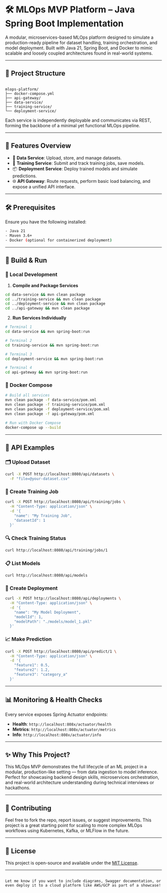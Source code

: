 # 🛠️ MLOps MVP Platform – Java Spring Boot Implementation

A modular, microservices-based MLOps platform designed to simulate a production-ready pipeline for dataset handling, training orchestration, and model deployment. Built with Java 21, Spring Boot, and Docker to mimic scalable and loosely coupled architectures found in real-world systems.

---

## 🧩 Project Structure

```

mlops-platform/
├── docker-compose.yml
├── api-gateway/
├── data-service/
├── training-service/
└── deployment-service/

````

Each service is independently deployable and communicates via REST, forming the backbone of a minimal yet functional MLOps pipeline.

---

## 🚀 Features Overview

- 🔹 **Data Service**: Upload, store, and manage datasets.
- 🧠 **Training Service**: Submit and track training jobs, save models.
- 📦 **Deployment Service**: Deploy trained models and simulate predictions.
- 🌐 **API Gateway**: Route requests, perform basic load balancing, and expose a unified API interface.

---

## 🛠️ Prerequisites

Ensure you have the following installed:

```bash
- Java 21
- Maven 3.6+
- Docker (optional for containerized deployment)
````

---

## 🔧 Build & Run

### 🧪 Local Development

1. **Compile and Package Services**

```bash
cd data-service && mvn clean package
cd ../training-service && mvn clean package
cd ../deployment-service && mvn clean package
cd ../api-gateway && mvn clean package
```

2. **Run Services Individually**

```bash
# Terminal 1
cd data-service && mvn spring-boot:run

# Terminal 2
cd training-service && mvn spring-boot:run

# Terminal 3
cd deployment-service && mvn spring-boot:run

# Terminal 4
cd api-gateway && mvn spring-boot:run
```

### 🐳 Docker Compose

```bash
# Build all services
mvn clean package -f data-service/pom.xml
mvn clean package -f training-service/pom.xml
mvn clean package -f deployment-service/pom.xml
mvn clean package -f api-gateway/pom.xml

# Run with Docker Compose
docker-compose up --build
```

---

## 📡 API Examples

### 🗂️ Upload Dataset

```bash
curl -X POST http://localhost:8080/api/datasets \
  -F "file=@your-dataset.csv"
```

### 🧠 Create Training Job

```bash
curl -X POST http://localhost:8080/api/training/jobs \
  -H "Content-Type: application/json" \
  -d '{
    "name": "My Training Job",
    "datasetId": 1
  }'
```

### 🔍 Check Training Status

```bash
curl http://localhost:8080/api/training/jobs/1
```

### 📋 List Models

```bash
curl http://localhost:8080/api/models
```

### 🚀 Create Deployment

```bash
curl -X POST http://localhost:8080/api/deployments \
  -H "Content-Type: application/json" \
  -d '{
    "name": "My Model Deployment",
    "modelId": 1,
    "modelPath": "./models/model_1.pkl"
  }'
```

### 📈 Make Prediction

```bash
curl -X POST http://localhost:8080/api/predict/1 \
  -H "Content-Type: application/json" \
  -d '{
    "feature1": 0.5,
    "feature2": 1.2,
    "feature3": "category_a"
  }'
```

---

## 📊 Monitoring & Health Checks

Every service exposes Spring Actuator endpoints:

* **Health**: `http://localhost:808x/actuator/health`
* **Metrics**: `http://localhost:808x/actuator/metrics`
* **Info**: `http://localhost:808x/actuator/info`

---

## ✨ Why This Project?

This MLOps MVP demonstrates the full lifecycle of an ML project in a modular, production-like setting — from data ingestion to model inference. Perfect for showcasing backend design skills, microservices orchestration, and real-world architecture understanding during technical interviews or hackathons.

---

## 🙌 Contributing

Feel free to fork the repo, report issues, or suggest improvements. This project is a great starting point for scaling to more complex MLOps workflows using Kubernetes, Kafka, or MLFlow in the future.

---

## 📜 License

This project is open-source and available under the [MIT License](LICENSE).

---

```

Let me know if you want to include diagrams, Swagger documentation, or even deploy it to a cloud platform like AWS/GCP as part of a showcase!
```
